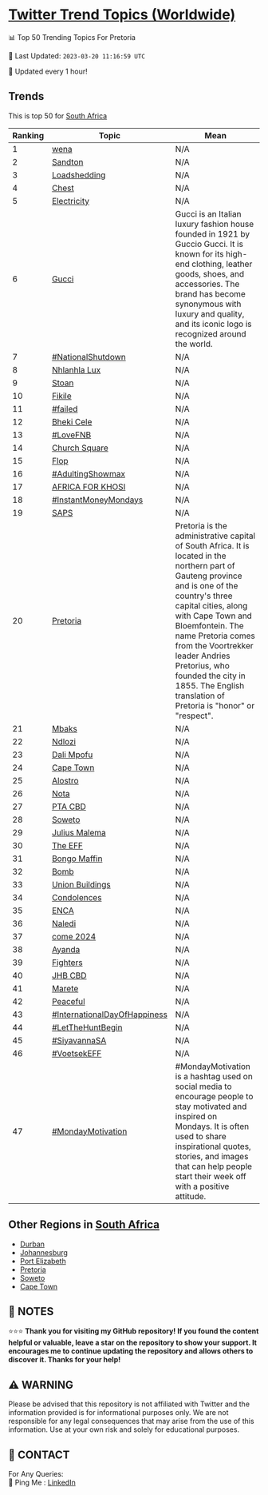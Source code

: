 [Twitter Trend Topics (Worldwide)](https://github.com/ErcinDedeoglu/Twitter-Trend-Topics)
==========


📊 Top 50 Trending Topics For Pretoria

📆 Last Updated: `2023-03-20 11:16:59 UTC`

🔧 Updated every 1 hour!


## Trends

This is top 50 for [South Africa](</South Africa>)

| Ranking | Topic | Mean |
| ------- | ------------ | ------------ |
| 1 | [wena](http://twitter.com/search?q=wena) | N/A |
| 2 | [Sandton](http://twitter.com/search?q=Sandton) | N/A |
| 3 | [Loadshedding](http://twitter.com/search?q=Loadshedding) | N/A |
| 4 | [Chest](http://twitter.com/search?q=Chest) | N/A |
| 5 | [Electricity](http://twitter.com/search?q=Electricity) | N/A |
| 6 | [Gucci](http://twitter.com/search?q=Gucci) | Gucci is an Italian luxury fashion house founded in 1921 by Guccio Gucci. It is known for its high-end clothing, leather goods, shoes, and accessories. The brand has become synonymous with luxury and quality, and its iconic logo is recognized around the world. |
| 7 | [#NationalShutdown](http://twitter.com/search?q=%23NationalShutdown) | N/A |
| 8 | [Nhlanhla Lux](http://twitter.com/search?q=Nhlanhla+Lux) | N/A |
| 9 | [Stoan](http://twitter.com/search?q=Stoan) | N/A |
| 10 | [Fikile](http://twitter.com/search?q=Fikile) | N/A |
| 11 | [#failed](http://twitter.com/search?q=%23failed) | N/A |
| 12 | [Bheki Cele](http://twitter.com/search?q=Bheki+Cele) | N/A |
| 13 | [#LoveFNB](http://twitter.com/search?q=%23LoveFNB) | N/A |
| 14 | [Church Square](http://twitter.com/search?q=Church+Square) | N/A |
| 15 | [Flop](http://twitter.com/search?q=Flop) | N/A |
| 16 | [#AdultingShowmax](http://twitter.com/search?q=%23AdultingShowmax) | N/A |
| 17 | [AFRICA FOR KHOSI](http://twitter.com/search?q=AFRICA+FOR+KHOSI) | N/A |
| 18 | [#InstantMoneyMondays](http://twitter.com/search?q=%23InstantMoneyMondays) | N/A |
| 19 | [SAPS](http://twitter.com/search?q=SAPS) | N/A |
| 20 | [Pretoria](http://twitter.com/search?q=Pretoria) | Pretoria is the administrative capital of South Africa. It is located in the northern part of Gauteng province and is one of the country's three capital cities, along with Cape Town and Bloemfontein. The name Pretoria comes from the Voortrekker leader Andries Pretorius, who founded the city in 1855. The English translation of Pretoria is "honor" or "respect". |
| 21 | [Mbaks](http://twitter.com/search?q=Mbaks) | N/A |
| 22 | [Ndlozi](http://twitter.com/search?q=Ndlozi) | N/A |
| 23 | [Dali Mpofu](http://twitter.com/search?q=Dali+Mpofu) | N/A |
| 24 | [Cape Town](http://twitter.com/search?q=Cape+Town) | N/A |
| 25 | [Alostro](http://twitter.com/search?q=Alostro) | N/A |
| 26 | [Nota](http://twitter.com/search?q=Nota) | N/A |
| 27 | [PTA CBD](http://twitter.com/search?q=PTA+CBD) | N/A |
| 28 | [Soweto](http://twitter.com/search?q=Soweto) | N/A |
| 29 | [Julius Malema](http://twitter.com/search?q=Julius+Malema) | N/A |
| 30 | [The EFF](http://twitter.com/search?q=The+EFF) | N/A |
| 31 | [Bongo Maffin](http://twitter.com/search?q=Bongo+Maffin) | N/A |
| 32 | [Bomb](http://twitter.com/search?q=Bomb) | N/A |
| 33 | [Union Buildings](http://twitter.com/search?q=Union+Buildings) | N/A |
| 34 | [Condolences](http://twitter.com/search?q=Condolences) | N/A |
| 35 | [ENCA](http://twitter.com/search?q=ENCA) | N/A |
| 36 | [Naledi](http://twitter.com/search?q=Naledi) | N/A |
| 37 | [come 2024](http://twitter.com/search?q=come+2024) | N/A |
| 38 | [Ayanda](http://twitter.com/search?q=Ayanda) | N/A |
| 39 | [Fighters](http://twitter.com/search?q=Fighters) | N/A |
| 40 | [JHB CBD](http://twitter.com/search?q=JHB+CBD) | N/A |
| 41 | [Marete](http://twitter.com/search?q=Marete) | N/A |
| 42 | [Peaceful](http://twitter.com/search?q=Peaceful) | N/A |
| 43 | [#InternationalDayOfHappiness](http://twitter.com/search?q=%23InternationalDayOfHappiness) | N/A |
| 44 | [#LetTheHuntBegin](http://twitter.com/search?q=%23LetTheHuntBegin) | N/A |
| 45 | [#SiyavannaSA](http://twitter.com/search?q=%23SiyavannaSA) | N/A |
| 46 | [#VoetsekEFF](http://twitter.com/search?q=%23VoetsekEFF) | N/A |
| 47 | [#MondayMotivation](http://twitter.com/search?q=%23MondayMotivation) | #MondayMotivation is a hashtag used on social media to encourage people to stay motivated and inspired on Mondays. It is often used to share inspirational quotes, stories, and images that can help people start their week off with a positive attitude. |



## Other Regions in [South Africa](</South Africa>)

* [Durban](</South Africa/Durban.md>)
* [Johannesburg](</South Africa/Johannesburg.md>)
* [Port Elizabeth](</South Africa/Port Elizabeth.md>)
* [Pretoria](</South Africa/Pretoria.md>)
* [Soweto](</South Africa/Soweto.md>)
* [Cape Town](</South Africa/Cape Town.md>)



## 📝 NOTES

⭐⭐⭐ **Thank you for visiting my GitHub repository! If you found the content helpful or valuable, leave a star on the repository to show your support. It encourages me to continue updating the repository and allows others to discover it. Thanks for your help!**


## ⚠️ WARNING

Please be advised that this repository is not affiliated with Twitter and the information provided is for informational purposes only. We are not responsible for any legal consequences that may arise from the use of this information. Use at your own risk and solely for educational purposes.


## 📨 CONTACT

 For Any Queries:  
            🏓 Ping Me : [LinkedIn](https://www.linkedin.com/in/ercindedeoglu/)

